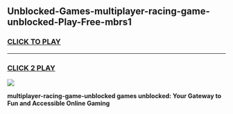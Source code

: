 
## Unblocked-Games-multiplayer-racing-game-unblocked-Play-Free-mbrs1
<h3>
<a href="https://premium76.site?title=multiplayer-racing-game-unblocked&ref=09A">CLICK TO PLAY</a></h3>
<hr>

<h3>
<a href="https://premium76.site?title=multiplayer-racing-game-unblocked&ref=09A">CLICK 2 PLAY</a>
  
</h3>

<a href="https://premium76.site?title=multiplayer-racing-game-unblocked&ref=09A"><img src="https://clearcache.store/games.png"></a>


**multiplayer-racing-game-unblocked games unblocked: Your Gateway to Fun and Accessible Online Gaming**
